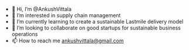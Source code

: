 - 👋 Hi, I’m @AnkushVittala
- 👀 I’m interested in supply chain management
- 🌱 I’m currently learning to create a sustainable Lastmile delivery model
- 💞️ I’m looking to collaborate on good startups for sustainable business operations
- 📫 How to reach me ankushvittala@gmail.com

<!---
AnkushVittala/AnkushVittala is a ✨ special ✨ repository because its `README.md` (this file) appears on your GitHub profile.
You can click the Preview link to take a look at your changes.
--->
